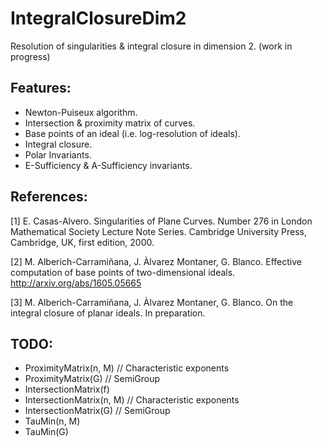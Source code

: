 # IntegralClosureDim2

Resolution of singularities & integral closure in dimension 2. (work in progress)

## Features:

  - Newton-Puiseux algorithm.
  - Intersection & proximity matrix of curves.
  - Base points of an ideal (i.e. log-resolution of ideals).
  - Integral closure.
  - Polar Invariants.
  - E-Sufficiency & A-Sufficiency invariants.

## References:

  [1] E. Casas-Alvero. Singularities of Plane Curves. Number 276 in London Mathematical Society Lecture Note Series. Cambridge University Press, Cambridge, UK, first edition, 2000.

  [2] M. Alberich-Carramiñana, J. Àlvarez Montaner, G. Blanco. Effective computation of base points of two-dimensional ideals.  http://arxiv.org/abs/1605.05665

  [3] M. Alberich-Carramiñana, J. Àlvarez Montaner, G. Blanco. On the integral closure of planar ideals. In preparation.

## TODO:

  - ProximityMatrix(n, M) // Characteristic exponents
  - ProximityMatrix(G) // SemiGroup
  - IntersectionMatrix(f)
  - IntersectionMatrix(n, M) // Characteristic exponents
  - IntersectionMatrix(G) // SemiGroup
  - TauMin(n, M)
  - TauMin(G)

